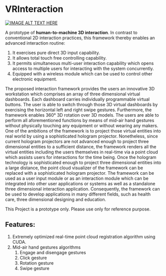 # VRInteraction

[![IMAGE ALT TEXT HERE](https://img.youtube.com/vi/uAO1ALRHjQQ/0.jpg)](https://www.youtube.com/watch?v=uAO1ALRHjQQ)

A prototype of **human-to-machine 3D interaction**. In contrast to conventional 2D interaction practices, this framework thereby enables an advanced interaction routine:
1. It exercises pure direct 3D input capability.
2. It allows total touch free controlling capability.
3. It permits simultaneous multi-user interaction capability which opens access to multiple users for interacting with the system concurrently.
4. Equipped with a wireless module which can be used to control other electronic equipment.

The proposed interaction framework provides the users an innovative 3D workstation which comprises an array of three dimensional virtual dashboards. Each dashboard carries individually programmable virtual buttons. The user is able to switch through those 3D virtual dashboards by exercising the horizontal left and right swipe gestures. Furthermore, the framework enables 360° 3D rotation over 3D models. The users are able to perform all aforementioned functions by means of mid-air hand gestures without physically touching any equipment or without wearing any makers. 
One of the ambitions of the framework is to project those virtual entities into real world by using a sophisticated hologram projector. Nonetheless, since current hologram projectors are not advanced enough to project three dimensional entities to a sufficient distance, the framework renders all the virtual entities including the users themselves in real-time via a point cloud which assists users for interactions for the time being. Once the hologram technology is sophisticated enough to project three dimensional entities into a large distance, the point cloud visualizer of the framework can be replaced with a sophisticated hologram projector.
The framework can be used as a user input module or as an interaction module which can be integrated into other user applications or systems as well as a standalone three dimensional interaction application. Consequently, the framework can be used to develop applications in many different fields, such as health care, three dimensional designing and education.

This Project is a prototype only. Please use only for reference purpose.

## Features:

1. Extremely optimized real-time point cloud registration algorithm using CUDA.
2. Mid-air hand gestures algorithms
    1. Engage and disengage gestures
    2. Click gesture
    3. Rotation gesture
    4. Swipe gesture
